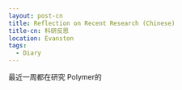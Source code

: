 ```yaml
---
layout: post-cn
title: Reflection on Recent Research (Chinese)
title-cn: 科研反思
location: Evanston
tags:
  - Diary
---
```


最近一周都在研究 Polymer的
